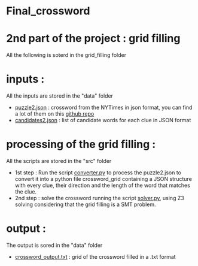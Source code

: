 # Final_crossword
# 2nd part of the project : grid filling 
All the following is soterd in the grid_filling folder
# inputs : 
All the inputs are stored in the "data" folder 
- [puzzle2.json](./grid_filling/data/puzzle2.json) : crossword from the NYTimes in json format, you can find a lot of them on this [github repo](https://github.com/doshea/nyt_crosswords)
- [candidates2.json](./grid_filling/data/candidates2.json) : list of candidate words for each clue in JSON format

# processing of the grid filling :
 All the scripts are stored in the "src" folder
- 1st step : Run the script [converter.py](./grid_filling/src/converter.py) to process the puzzle2.json to convert it into a python file crossword_grid containing  a JSON structure with every clue, their direction and the length of the word that matches the clue.
- 2nd step : solve the crossword running the script [solver.py](./grid_filling/src/solver.py), using Z3 solving considering that the grid filling is a SMT problem. 

# output :
The output is sored in the "data" folder
- [crossword_output.txt](./grid_filling/data/crossword_output.txt) : grid of the crossword filled in a .txt format
